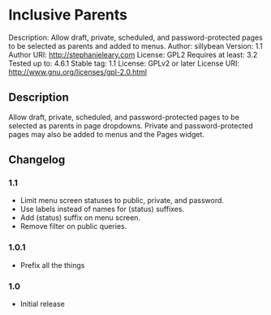 # Inclusive Parents
Description: Allow draft, private, scheduled, and password-protected pages to be selected as parents and added to menus.
Author: sillybean
Version: 1.1
Author URI: http://stephanieleary.com
License: GPL2
Requires at least: 3.2
Tested up to: 4.6.1
Stable tag: 1.1
License: GPLv2 or later
License URI: http://www.gnu.org/licenses/gpl-2.0.html


## Description

Allow draft, private, scheduled, and password-protected pages to be selected as parents in page dropdowns. Private and password-protected pages may also be added to menus and the Pages widget.


## Changelog

### 1.1
* Limit menu screen statuses to public, private, and password.
* Use labels instead of names for (status) suffixes.
* Add (status) suffix on menu screen.
* Remove filter on public queries.

### 1.0.1 
* Prefix all the things

### 1.0
* Initial release